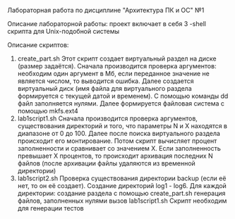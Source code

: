Лабораторная работа по дисциплине "Архитектура ПК и ОС" №1

Описание лабораторной работы: проект включает в себя 3 -shell скрипта для Unix-подобной системы

Описание скриптов:
1) create_part.sh
   Этот скрипт создает виртуальный раздел на диске (размер задаётся).
   Сначала производится проверка аргументов: необходим один аргумент в Мб, если переданное значение не является числом, то выводится ошибка.
   Далее создается виртуальный диск (имя файла для виртуального раздела формируется с текущей датой и временем).
   С помощью команды dd файл заполняется нулями.
   Далее формируется файловая система с помощью mkfs.ext4
2) lab1script1.sh
   Сначала производится проверка аргументов, существования директорий и того, что параметры N и X находятся в диапазоне от 0 до 100.
   Далее после поиска виртуального раздела происходит его монтирование.
   Потом скрипт вычисляет процент заполненности и сравнивает со значением X.
   Если заполненность превышает X процентов, то происходит архивация последних N файлов (после архивации файлы удаляются из временной директории)
3) lab1script2.sh
   Проверка существования директории backup (если её нет, то он её создает).
   Создание директорий log1 - log6.
   Для каждой директории:
     создание раздела с помощью create_part.sh
     генерация файлов, заполненных нулями
     вызов lab1script1.sh
   Скрипт необходим для генерации тестов
   
